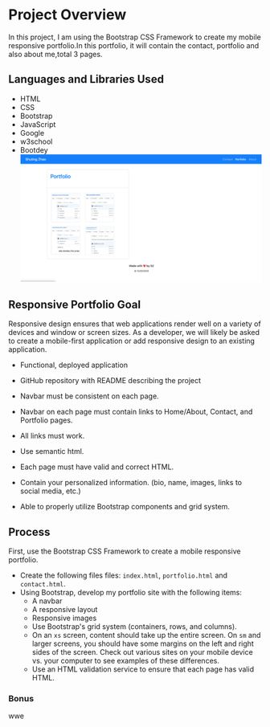 # Project Overview
In this project, I am using the Bootstrap CSS Framework to create my mobile responsive portfolio.In this portfolio, it will contain the contact, portfolio and also about me,total 3 pages.

## Languages and Libraries Used
* HTML
* CSS
* Bootstrap
* JavaScript
* Google
* w3school
* Bootdey
![code refactor demo](./assets/full_1.png)
## Responsive Portfolio Goal
Responsive design ensures that web applications render well on a variety of devices and window or screen sizes. As a developer, we will likely be asked to create a mobile-first application or add responsive design to an existing application. 
* Functional, deployed application

* GitHub repository with README describing the project

* Navbar must be consistent on each page.

* Navbar on each page must contain links to Home/About, Contact, and Portfolio pages.

* All links must work.

* Use semantic html.

* Each page must have valid and correct HTML. 

* Contain your personalized information. (bio, name, images, links to social media, etc.)

* Able to properly utilize Bootstrap components and grid system.

## Process
First, use the Bootstrap CSS Framework to create a mobile responsive portfolio.
* Create the following files files: `index.html`, `portfolio.html` and `contact.html`.
* Using Bootstrap, develop my portfolio site with the following items:
   * A navbar
   * A responsive layout
   * Responsive images
   * Use Bootstrap's grid system (containers, rows, and columns).
   * On an `xs` screen, content should take up the entire screen. On `sm` and larger screens, you should have some margins on the left and right sides of the screen. Check out various sites on your mobile device vs. your computer to see examples of these differences.
   * Use an HTML validation service to ensure that each page has valid HTML.




### Bonus

wwe



